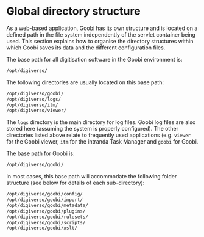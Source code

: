# Global directory structure

As a web-based application, Goobi has its own structure and is located on a defined path in the file system independently of the servlet container being used. This section explains how to organise the directory structures within which Goobi saves its data and the different configuration files.

The base path for all digitisation software in the Goobi environment is:

```bash
/opt/digiverso/
```

The following directories are usually located on this base path:

```bash
/opt/digiverso/goobi/
/opt/digiverso/logs/
/opt/digiverso/itm/
/opt/digiverso/viewer/
```

The `logs` directory is the main directory for log files. Goobi log files are also stored here \(assuming the system is properly configured\). The other directories listed above relate to frequently used applications \(e.g. `viewer` for the Goobi viewer, `itm` for the intranda Task Manager and `goobi` for Goobi.

The base path for Goobi is:

```bash
/opt/digiverso/goobi/
```

In most cases, this base path will accommodate the following folder structure \(see below for details of each sub-directory\):

```bash
/opt/digiverso/goobi/config/
/opt/digiverso/goobi/import/
/opt/digiverso/goobi/metadata/
/opt/digiverso/goobi/plugins/
/opt/digiverso/goobi/rulesets/
/opt/digiverso/goobi/scripts/
/opt/digiverso/goobi/xslt/
```